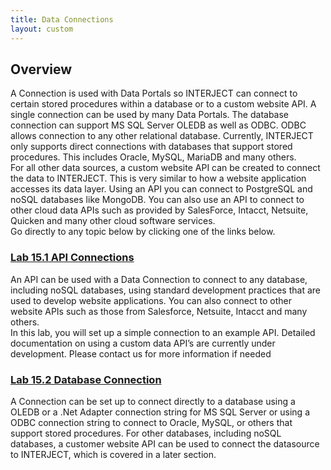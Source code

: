 ```yaml
---
title: Data Connections
layout: custom
---
```


##  **Overview**

A Connection is used with Data Portals so INTERJECT can connect to certain stored procedures within a database or to a custom website API. A single connection can be used by many Data Portals.  The database connection can support MS SQL Server OLEDB as well as ODBC. ODBC allows connection to any other relational database. Currently, INTERJECT only supports direct connections with databases that support stored procedures. This includes Oracle, MySQL, MariaDB and many others.   
For all other data sources, a custom website API can be created to connect the data to INTERJECT. This is very similar to how a website application accesses its data layer. Using an API you can connect to PostgreSQL and noSQL databases like MongoDB. You can also use an API to connect to other cloud data APIs such as provided by SalesForce, Intacct, Netsuite, Quicken and many other cloud software services.   
Go directly to any topic below by clicking one of the links below. 

###  [ Lab 15.1 API Connections ](/wPortal/Lab-15.1-API-Connections_324665359.html)

An API can be used with a Data Connection to connect to any database, including noSQL databases, using standard development practices that are used to develop website applications. You can also connect to other website APIs such as those from Salesforce, Netsuite, Intacct and many others.   
In this lab, you will set up a simple connection to an example API. Detailed documentation on using a custom data API’s are currently under development. Please contact us for more information if needed 

###  [ Lab 15.2 Database Connection ](/wPortal/Lab-15.2-Database-Connection_136249415.html)

A Connection can be set up to connect directly to a database using a OLEDB or a .Net Adapter connection string for MS SQL Server or using a ODBC connection string to connect to Oracle, MySQL, or others that support stored procedures. For other databases, including noSQL databases, a customer website API can be used to connect the datasource to INTERJECT, which is covered in a later section. 
